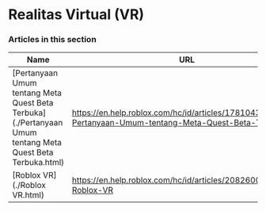 # Realitas Virtual (VR)  
### Articles in this section
Name|URL
-|-
[Pertanyaan Umum tentang Meta Quest Beta Terbuka](./Pertanyaan Umum tentang Meta Quest Beta Terbuka.html) |https://en.help.roblox.com/hc/id/articles/17810433924628-Pertanyaan-Umum-tentang-Meta-Quest-Beta-Terbuka
[Roblox VR](./Roblox VR.html) |https://en.help.roblox.com/hc/id/articles/208260046-Roblox-VR
